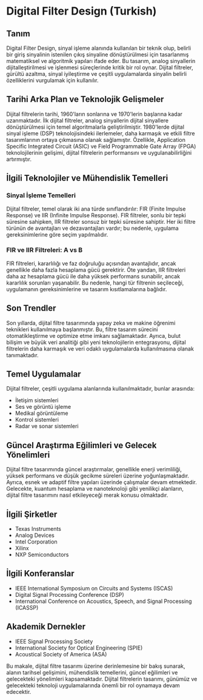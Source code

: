 # Digital Filter Design (Turkish)

## Tanım
Digital Filter Design, sinyal işleme alanında kullanılan bir teknik olup, belirli bir giriş sinyalinin istenilen çıkış sinyaline dönüştürülmesi için tasarlanmış matematiksel ve algoritmik yapıları ifade eder. Bu tasarım, analog sinyallerin dijitalleştirilmesi ve işlenmesi süreçlerinde kritik bir rol oynar. Dijital filtreler, gürültü azaltma, sinyal iyileştirme ve çeşitli uygulamalarda sinyalin belirli özelliklerini vurgulamak için kullanılır.

## Tarihi Arka Plan ve Teknolojik Gelişmeler
Dijital filtrelerin tarihi, 1960'ların sonlarına ve 1970'lerin başlarına kadar uzanmaktadır. İlk dijital filtreler, analog sinyallerin dijital sinyallere dönüştürülmesi için temel algoritmalarla geliştirilmiştir. 1980'lerde dijital sinyal işleme (DSP) teknolojisindeki ilerlemeler, daha karmaşık ve etkili filtre tasarımlarının ortaya çıkmasına olanak sağlamıştır. Özellikle, Application Specific Integrated Circuit (ASIC) ve Field Programmable Gate Array (FPGA) teknolojilerinin gelişimi, dijital filtrelerin performansını ve uygulanabilirliğini artırmıştır.

## İlgili Teknolojiler ve Mühendislik Temelleri
### Sinyal İşleme Temelleri
Dijital filtreler, temel olarak iki ana türde sınıflandırılır: FIR (Finite Impulse Response) ve IIR (Infinite Impulse Response). FIR filtreler, sonlu bir tepki süresine sahipken, IIR filtreler sonsuz bir tepki süresine sahiptir. Her iki filtre türünün de avantajları ve dezavantajları vardır; bu nedenle, uygulama gereksinimlerine göre seçim yapılmalıdır.

### FIR ve IIR Filtreleri: A vs B
FIR filtreleri, kararlılığı ve faz doğruluğu açısından avantajlıdır, ancak genellikle daha fazla hesaplama gücü gerektirir. Öte yandan, IIR filtreleri daha az hesaplama gücü ile daha yüksek performans sunabilir, ancak kararlılık sorunları yaşanabilir. Bu nedenle, hangi tür filtrenin seçileceği, uygulamanın gereksinimlerine ve tasarım kısıtlamalarına bağlıdır.

## Son Trendler
Son yıllarda, dijital filtre tasarımında yapay zeka ve makine öğrenimi teknikleri kullanılmaya başlanmıştır. Bu, filtre tasarım sürecini otomatikleştirme ve optimize etme imkanı sağlamaktadır. Ayrıca, bulut bilişim ve büyük veri analitiği gibi yeni teknolojilerin entegrasyonu, dijital filtrelerin daha karmaşık ve veri odaklı uygulamalarda kullanılmasına olanak tanımaktadır.

## Temel Uygulamalar
Dijital filtreler, çeşitli uygulama alanlarında kullanılmaktadır, bunlar arasında:
- İletişim sistemleri
- Ses ve görüntü işleme
- Medikal görüntüleme
- Kontrol sistemleri
- Radar ve sonar sistemleri

## Güncel Araştırma Eğilimleri ve Gelecek Yönelimleri
Dijital filtre tasarımında güncel araştırmalar, genellikle enerji verimliliği, yüksek performans ve düşük gecikme süreleri üzerine yoğunlaşmaktadır. Ayrıca, esnek ve adaptif filtre yapıları üzerinde çalışmalar devam etmektedir. Gelecekte, kuantum hesaplama ve nanoteknoloji gibi yenilikçi alanların, dijital filtre tasarımını nasıl etkileyeceği merak konusu olmaktadır.

## İlgili Şirketler
- Texas Instruments
- Analog Devices
- Intel Corporation
- Xilinx
- NXP Semiconductors

## İlgili Konferanslar
- IEEE International Symposium on Circuits and Systems (ISCAS)
- Digital Signal Processing Conference (DSP)
- International Conference on Acoustics, Speech, and Signal Processing (ICASSP)

## Akademik Dernekler
- IEEE Signal Processing Society
- International Society for Optical Engineering (SPIE)
- Acoustical Society of America (ASA)

Bu makale, dijital filtre tasarımı üzerine derinlemesine bir bakış sunarak, alanın tarihsel gelişimini, mühendislik temellerini, güncel eğilimleri ve gelecekteki yönelimleri kapsamaktadır. Dijital filtrelerin tasarımı, günümüz ve gelecekteki teknoloji uygulamalarında önemli bir rol oynamaya devam edecektir.